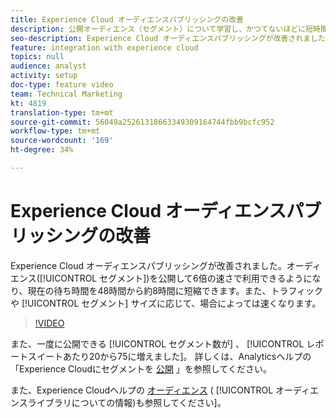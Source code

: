```yaml
---
title: Experience Cloud オーディエンスパブリッシングの改善
description: 公開オーディエンス（セグメント）について学習し、かつてないほどに短時間で利用できるようにします。
seo-description: Experience Cloud オーディエンスパブリッシングが改善されました。オーディエンス（セグメント）を公開して6倍の速さで利用できるようになり、現在の待ち時間を48時間から約8時間に短縮できます。また、トラフィックやセグメントサイズに応じて、場合によっては速くなります。
feature: integration with experience cloud
topics: null
audience: analyst
activity: setup
doc-type: feature video
team: Technical Marketing
kt: 4819
translation-type: tm+mt
source-git-commit: 56049a25261318663349309164744fbb9bcfc952
workflow-type: tm+mt
source-wordcount: '169'
ht-degree: 34%

---
```



# Experience Cloud オーディエンスパブリッシングの改善

Experience Cloud オーディエンスパブリッシングが改善されました。オーディエンス([!UICONTROL セグメント])を公開して6倍の速さで利用できるようになり、現在の待ち時間を48時間から約8時間に短縮できます。また、トラフィックや [!UICONTROL セグメント] サイズに応じて、場合によっては速くなります。

>[!VIDEO](https://video.tv.adobe.com/v/32842/?quality=12)

また、一度に公開できる [!UICONTROL セグメント数が] 、 [!UICONTROL レポートスイートあたり20から75に増えました]。
詳しくは、Analyticsヘルプの「Experience Cloudにセグメントを [公開](https://docs.adobe.com/content/help/ja-JP/analytics/components/segmentation/segmentation-workflow/seg-publish.html) 」を参照してください。

また、Experience Cloudヘルプの [オーディエンス](https://docs.adobe.com/content/help/ja-JP/core-services/interface/audiences/audience-library.html) ( [!UICONTROL オーディエンスライブラリについての情報)も参照してください]。
